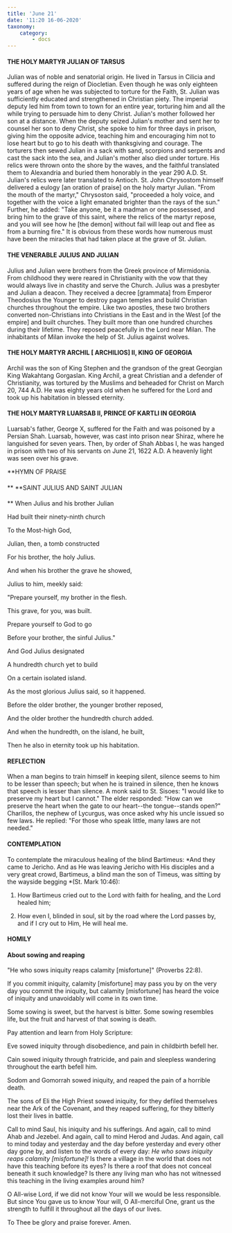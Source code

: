 ```yaml
---
title: 'June 21'
date: '11:20 16-06-2020'
taxonomy:
    category:
        - docs
---
```


#### THE HOLY MARTYR JULIAN OF TARSUS

Julian was of noble and senatorial origin. He lived in Tarsus in Cilicia and suffered during the reign of Diocletian. Even though he was only eighteen years of age when he was subjected to torture for the Faith, St. Julian was sufficiently educated and strengthened in Christian piety. The imperial deputy led him from town to town for an entire year, torturing him and all the while trying to persuade him to deny Christ. Julian's mother followed her son at a distance. When the deputy seized Julian's mother and sent her to counsel her son to deny Christ, she spoke to him for three days in prison, giving him the opposite advice, teaching him and encouraging him not to lose heart but to go to his death with thanksgiving and courage. The torturers then sewed Julian in a sack with sand, scorpions and serpents and cast the sack into the sea, and Julian's mother also died under torture. His relics were thrown onto the shore by the waves, and the faithful translated them to Alexandria and buried them honorably in the year 290 A.D. St. Julian's relics were later translated to Antioch. St. John Chrysostom himself delivered a eulogy [an oration of praise] on the holy martyr Julian. "From the mouth of the martyr," Chrysoston said, "proceeded a holy voice, and together with the voice a light emanated brighter than the rays of the sun." Further, he added: "Take anyone, be it a madman or one possessed, and bring him to the grave of this saint, where the relics of the martyr repose, and you will see how he [the demon] without fail will leap out and flee as from a burning fire." It is obvious from these words how numerous must have been the miracles that had taken place at the grave of St. Julian.

#### THE VENERABLE JULIUS AND JULIAN

Julius and Julian were brothers from the Greek province of Mirmidonia. From childhood they were reared in Christianity with the vow that they would always live in chastity and serve the Church. Julius was a presbyter and Julian a deacon. They received a decree [grammata] from Emperor Theodosius the Younger to destroy pagan temples and build Christian churches throughout the empire. Like two apostles, these two brothers converted non-Christians into Christians in the East and in the West [of the empire] and built churches. They built more than one hundred churches during their lifetime. They reposed peacefully in the Lord near Milan. The inhabitants of Milan invoke the help of St. Julius against wolves.

#### THE HOLY MARTYR ARCHIL [ ARCHILIOS] II, KING OF GEORGIA

Archil was the son of King Stephen and the grandson of the great Georgian King Wakahtang Gorgaslan. King Archil, a great Christian and a defender of Christianity, was tortured by the Muslims and beheaded for Christ on March 20, 744 A.D. He was eighty years old when he suffered for the Lord and took up his habitation in blessed eternity.

#### THE HOLY MARTYR LUARSAB II, PRINCE OF KARTLI IN GEORGIA

Luarsab's father, George X, suffered for the Faith and was poisoned by a Persian Shah. Luarsab, however, was cast into prison near Shiraz, where he languished for seven years. Then, by order of Shah Abbas I, he was hanged in prison with two of his servants on June 21, 1622 A.D. A heavenly light was seen over his grave.


**HYMN OF PRAISE
####  
**
**SAINT JULIUS AND SAINT JULIAN
####  
**
When Julius and his brother Julian
 

Had built their ninety-ninth church
 

To the Most-high God,
 

Julian, then, a tomb constructed
 

For his brother, the holy Julius.
 

And when his brother the grave he showed,
 

Julius to him, meekly said:


"Prepare yourself, my brother in the flesh.
 

This grave, for you, was built.
 

Prepare yourself to God to go
 

Before your brother, the sinful Julius."
 

And God Julius designated
 

A hundredth church yet to build
 

On a certain isolated island.
 

As the most glorious Julius said, so it happened.
 

Before the older brother, the younger brother reposed,


And the older brother the hundredth church added.
 

And when the hundredth, on the island, he built,
 

Then he also in eternity took up his habitation.
 

#### REFLECTION

When a man begins to train himself in keeping silent, silence seems to him to be lesser than speech; but when he is trained in silence, then he knows that speech is lesser than silence. A monk said to St. Sisoes: "I would like to preserve my heart but I cannot." The elder responded: "How can we preserve the heart when the gate to our heart--the tongue--stands open?" Charillos, the nephew of Lycurgus, was once asked why his uncle issued so few laws. He replied: "For those who speak little, many laws are not needed."


#### CONTEMPLATION


To contemplate the miraculous healing of the blind Bartimeus: *And they came to Jericho. And as He was leaving Jericho with His disciples and a very great crowd, Bartimeus, a blind man the son of Timeus, was sitting by the wayside begging *(St. Mark 10:46):

1.  How Bartimeus cried out to the Lord with faith for healing, and the Lord healed him;

1.  How even I, blinded in soul, sit by the road where the Lord passes by, and if I cry out to Him, He will heal me.


#### HOMILY


#### About sowing and reaping

"He who sows iniquity reaps calamity [misfortune]" (Proverbs 22:8).

If you commit iniquity, calamity [misfortune] may pass you by on the very day you commit the iniquity, but calamity [misfortune] has heard the voice of iniquity and unavoidably will come in its own time.

Some sowing is sweet, but the harvest is bitter. Some sowing resembles life, but the fruit and harvest of that sowing is death.

Pay attention and learn from Holy Scripture: 

Eve sowed iniquity through disobedience, and pain in childbirth befell her.

Cain sowed iniquity through fratricide, and pain and sleepless wandering throughout the earth befell him.

Sodom and Gomorrah sowed iniquity, and reaped the pain of a horrible death.

The sons of Eli the High Priest sowed iniquity, for they defiled themselves near the Ark of the Covenant, and they reaped suffering, for they bitterly lost their lives in battle.

Call to mind Saul, his iniquity and his sufferings. And again, call to mind Ahab and Jezebel. And again, call to mind Herod and Judas. And again, call to mind today and yesterday and the day before yesterday and every other day gone by, and listen to the words of every day: *He who sows iniquity reaps calamity [misfortune]!* Is there a village in the world that does not have this teaching before its eyes? Is there a roof that does not conceal beneath it such knowledge? Is there any living man who has not witnessed this teaching in the living examples around him?

O All-wise Lord, if we did not know Your will we would be less responsible. But since You gave us to know Your will, O All-merciful One, grant us the strength to fulfill it throughout all the days of our lives.

To Thee be glory and praise forever. Amen.
